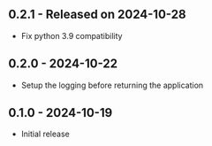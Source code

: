 ## 0.2.1 - Released on 2024-10-28

* Fix python 3.9 compatibility 

## 0.2.0  -  2024-10-22

* Setup the logging before returning the application 

## 0.1.0  -  2024-10-19

* Initial release
